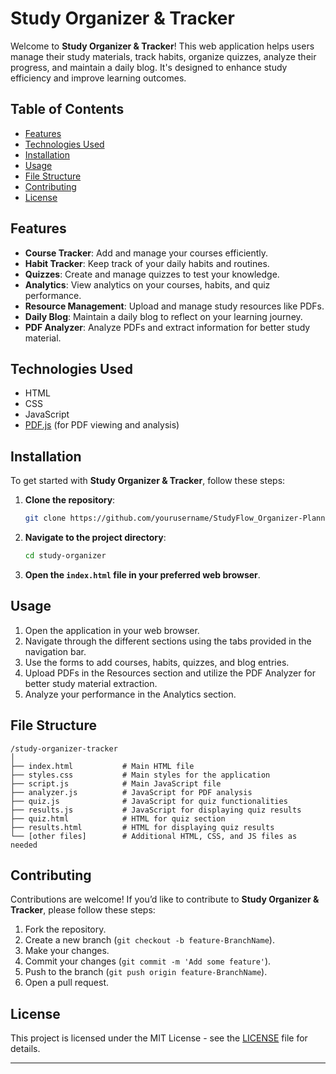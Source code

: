 # Study Organizer & Tracker

Welcome to **Study Organizer & Tracker**! This web application helps users manage their study materials, track habits, organize quizzes, analyze their progress, and maintain a daily blog. It's designed to enhance study efficiency and improve learning outcomes.

## Table of Contents

- [Features](#features)
- [Technologies Used](#technologies-used)
- [Installation](#installation)
- [Usage](#usage)
- [File Structure](#file-structure)
- [Contributing](#contributing)
- [License](#license)

## Features

- **Course Tracker**: Add and manage your courses efficiently.
- **Habit Tracker**: Keep track of your daily habits and routines.
- **Quizzes**: Create and manage quizzes to test your knowledge.
- **Analytics**: View analytics on your courses, habits, and quiz performance.
- **Resource Management**: Upload and manage study resources like PDFs.
- **Daily Blog**: Maintain a daily blog to reflect on your learning journey.
- **PDF Analyzer**: Analyze PDFs and extract information for better study material.

## Technologies Used

- HTML
- CSS
- JavaScript
- [PDF.js](https://mozilla.github.io/pdf.js/) (for PDF viewing and analysis)

## Installation

To get started with **Study Organizer & Tracker**, follow these steps:

1. **Clone the repository**:
   ```bash
   git clone https://github.com/yourusername/StudyFlow_Organizer-Planner.git
   ```
2. **Navigate to the project directory**:
   ```bash
   cd study-organizer
   ```

3. **Open the `index.html` file in your preferred web browser**.

## Usage

1. Open the application in your web browser.
2. Navigate through the different sections using the tabs provided in the navigation bar.
3. Use the forms to add courses, habits, quizzes, and blog entries.
4. Upload PDFs in the Resources section and utilize the PDF Analyzer for better study material extraction.
5. Analyze your performance in the Analytics section.

## File Structure

```
/study-organizer-tracker
│
├── index.html           # Main HTML file
├── styles.css           # Main styles for the application
├── script.js            # Main JavaScript file
├── analyzer.js          # JavaScript for PDF analysis
├── quiz.js              # JavaScript for quiz functionalities
├── results.js           # JavaScript for displaying quiz results
├── quiz.html            # HTML for quiz section
├── results.html         # HTML for displaying quiz results
└── [other files]        # Additional HTML, CSS, and JS files as needed
```

## Contributing

Contributions are welcome! If you’d like to contribute to **Study Organizer & Tracker**, please follow these steps:

1. Fork the repository.
2. Create a new branch (`git checkout -b feature-BranchName`).
3. Make your changes.
4. Commit your changes (`git commit -m 'Add some feature'`).
5. Push to the branch (`git push origin feature-BranchName`).
6. Open a pull request.

## License

This project is licensed under the MIT License - see the [LICENSE](LICENSE) file for details.

---

